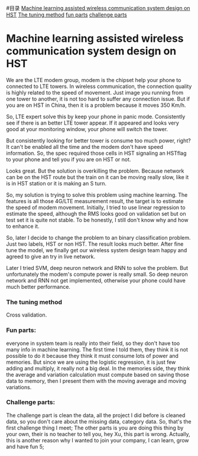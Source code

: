 #目录
[Machine learning assisted wireless communication system design on HST](#Machine-learning-assisted-wireless-communication-system-design-on-HST) 
[The tuning method](#The-tuning-method) 
[fun parts](#fun-parts) 
[challenge parts](#challenge-parts)


# Machine learning assisted wireless communication system design on HST
We are the LTE modem group, modem is the chipset help your phone to connected to LTE towers.
In wireless communication, the connection quality is highly related to the speed of movement. Just
image you running from one tower to another, it is not too hard to suffer any connection issue. 
But if you are on HST in China, then it is a problem because it moves 350 Km/h. 

So, LTE expert solve this by keep your phone in panic mode. Consistently see if there is an better 
LTE tower appear. If it appeared and looks very good at your monitoring window, your phone will switch
the tower.

But consistently looking for better tower is consume too much power, right? It can't be enabled all 
the time and the modem don't have speed information. So, the spec required those cells in HST signaling
an HSTflag to your phone and tell you if you are on HST or not.

Looks great. But the solution is overkilling the problem. Because network can be on the HST route but
the train on it can be moving really slow, like it is in HST station or it is making an S turn.

So, my solution is trying to solve this problem using machine learning. The features is all those 4G/LTE
measurement result, the target is to estimate the speed of modem movement. 
Initially, I tried to use linear regression to estimate the speed, although the RMS looks good on 
validation set but on test set it is quite not stable. To be honestly, I still don't know why and how 
to enhance it. 

So, later I decide to change the problem to an binary classification problem. Just two labels, 
HST or non HST. The result looks much better. After fine tune the model, we finally get our wireless
system design team happy and agreed to give an try in live network. 

Later I tried SVM, deep neuron network and RNN to solve the problem. But unfortunately the modem's 
compute power is really small. So deep neuron network and RNN not get implemented, otherwise your phone
could have much better performance.

### The tuning method
Cross validation. 

### Fun parts: 
everyone in system team is really into their field, so they don't have too many info in machine learning. The first time I told them, they think it is not possible to do it because they think
it must consume lots of power and memories. But since we are using the logistic regression, it is just 
few adding and multiply, it really not a big deal. In the memories side, they think the average and variation
calculation must compute based on saving those data to memory, then I present them with the moving average
and moving variations. 
### Challenge parts: 
The challenge part is clean the data, all the project I did before is cleaned data, so you don't care about the missing data, category data. So, that's the first challenge thing I meet; The
other parts is you are doing this thing by your own, their is no teacher to tell you, hey Xu, this part 
is wrong. Actually, this is another reason why I wanted to join your company, I can learn, grow and have fun
5;  
